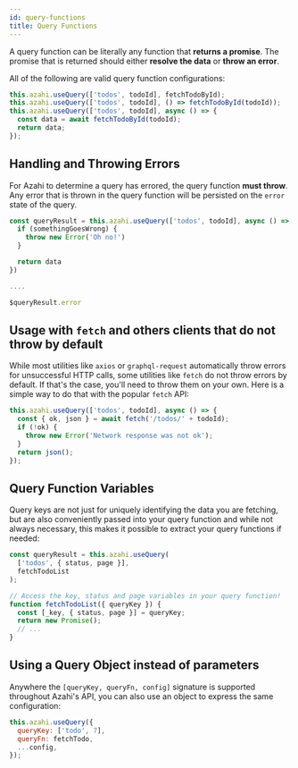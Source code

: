 ```yaml
---
id: query-functions
title: Query Functions
---
```


A query function can be literally any function that **returns a promise**. The promise that is returned should either **resolve the data** or **throw an error**.

All of the following are valid query function configurations:

```js
this.azahi.useQuery(['todos', todoId], fetchTodoById);
this.azahi.useQuery(['todos', todoId], () => fetchTodoById(todoId));
this.azahi.useQuery(['todos', todoId], async () => {
  const data = await fetchTodoById(todoId);
  return data;
});
```

## Handling and Throwing Errors

For Azahi to determine a query has errored, the query function **must throw**. Any error that is thrown in the query function will be persisted on the `error` state of the query.

```js
const queryResult = this.azahi.useQuery(['todos', todoId], async () => {
  if (somethingGoesWrong) {
    throw new Error('Oh no!')
  }

  return data
})

....

$queryResult.error
```

## Usage with `fetch` and others clients that do not throw by default

While most utilities like `axios` or `graphql-request` automatically throw errors for unsuccessful HTTP calls, some utilities like `fetch` do not throw errors by default. If that's the case, you'll need to throw them on your own. Here is a simple way to do that with the popular `fetch` API:

```js
this.azahi.useQuery(['todos', todoId], async () => {
  const { ok, json } = await fetch('/todos/' + todoId);
  if (!ok) {
    throw new Error('Network response was not ok');
  }
  return json();
});
```

## Query Function Variables

Query keys are not just for uniquely identifying the data you are fetching, but are also conveniently passed into your query function and while not always necessary, this makes it possible to extract your query functions if needed:

```js
const queryResult = this.azahi.useQuery(
  ['todos', { status, page }],
  fetchTodoList
);

// Access the key, status and page variables in your query function!
function fetchTodoList({ queryKey }) {
  const [_key, { status, page }] = queryKey;
  return new Promise();
  // ...
}
```

## Using a Query Object instead of parameters

Anywhere the `[queryKey, queryFn, config]` signature is supported throughout Azahi's API, you can also use an object to express the same configuration:

```js
this.azahi.useQuery({
  queryKey: ['todo', 7],
  queryFn: fetchTodo,
  ...config,
});
```
